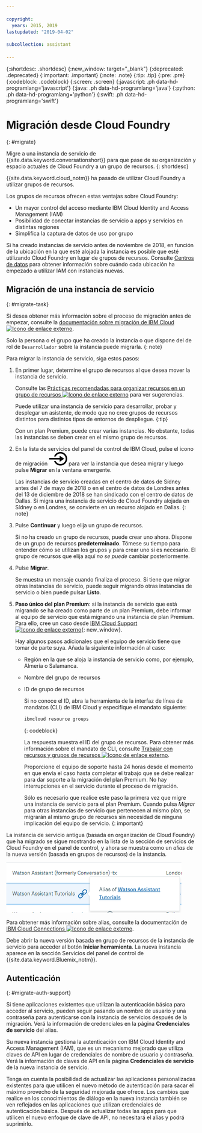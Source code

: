 ```yaml
---

copyright:
  years: 2015, 2019
lastupdated: "2019-04-02"

subcollection: assistant

---
```


{:shortdesc: .shortdesc}
{:new_window: target="_blank"}
{:deprecated: .deprecated}
{:important: .important}
{:note: .note}
{:tip: .tip}
{:pre: .pre}
{:codeblock: .codeblock}
{:screen: .screen}
{:javascript: .ph data-hd-programlang='javascript'}
{:java: .ph data-hd-programlang='java'}
{:python: .ph data-hd-programlang='python'}
{:swift: .ph data-hd-programlang='swift'}

# Migración desde Cloud Foundry
{: #migrate}

Migre a una instancia de servicio de {{site.data.keyword.conversationshort}} para que pase de su organización y espacio actuales de Cloud Foundry a un grupo de recursos.
{: shortdesc}

{{site.data.keyword.cloud_notm}} ha pasado de utilizar Cloud Foundry a utilizar grupos de recursos.

Los grupos de recursos ofrecen estas ventajas sobre Cloud Foundry:

- Un mayor control del acceso mediante IBM Cloud Identity and Access Management (IAM)
- Posibilidad de conectar instancias de servicio a apps y servicios en distintas regiones
- Simplifica la captura de datos de uso por grupo

Si ha creado instancias de servicio antes de noviembre de 2018, en función de la ubicación en la que esté alojada la instancia es posible que esté utilizando Cloud Foundry en lugar de grupos de recursos. Consulte [Centros de datos](/docs/services/assistant?topic=assistant-services-information#services-information-regions) para obtener información sobre cuándo cada ubicación ha empezado a utilizar IAM con instancias nuevas.

## Migración de una instancia de servicio
{: #migrate-task}

Si desea obtener más información sobre el proceso de migración antes de empezar, consulte la [documentación sobre migración de IBM Cloud ![Icono de enlace externo](../../icons/launch-glyph.svg "Icono de enlace externo")](/docs/resources?topic=resources-migrate).

Solo la persona o el grupo que ha creado la instancia o que dispone del de rol de `Desarrollador` sobre la instancia puede migrarla.
{: note}

Para migrar la instancia de servicio, siga estos pasos:

1.  En primer lugar, determine el grupo de recursos al que desea mover la instancia de servicio.

    Consulte las [Prácticas recomendadas para organizar recursos en un grupo de recursos ![Icono de enlace externo](../../icons/launch-glyph.svg "Icono de enlace externo")](/docs/resources?topic=resources-bp_resourcegroups) para ver sugerencias.

    Puede utilizar una instancia de servicio para desarrollar, probar y desplegar un asistente, de modo que no cree grupos de recursos distintos para distintos tipos de entornos de despliegue.
    {:tip}

    Con un plan Premium, puede crear varias instancias. No obstante, todas las instancias se deben crear en el mismo grupo de recursos.

1.  En la lista de servicios del panel de control de IBM Cloud, pulse el icono de migración ![Migrar](images/migrate.svg) para ver la instancia que desea migrar y luego pulse **Migrar** en la ventana emergente.

    Las instancias de servicio creadas en el centro de datos de Sídney antes del 7 de mayo de 2018 o en el centro de datos de Londres antes del 13 de diciembre de 2018 se han sindicado con el centro de datos de Dallas. Si migra una instancia de servicio de Cloud Foundry alojada en Sídney o en Londres, se convierte en un recurso alojado en Dallas.
    {: note}

1.  Pulse **Continuar** y luego elija un grupo de recursos.

    Si no ha creado un grupo de recursos, puede crear uno ahora. Dispone de un grupo de recursos **predeterminado**. Tómese su tiempo para entender cómo se utilizan los grupos y para crear uno si es necesario. El grupo de recursos que elija aquí *no se puede* cambiar posteriormente.

1.  Pulse **Migrar**.

    Se muestra un mensaje cuando finaliza el proceso. Si tiene que migrar otras instancias de servicio, puede seguir migrando otras instancias de servicio o bien puede pulsar **Listo**.

1.  **Paso único del plan Premium**: si la instancia de servicio que está migrando se ha creado como parte de un plan Premium, debe informar al equipo de servicio que está migrando una instancia de plan Premium. Para ello, cree un caso desde [IBM Cloud Support ![Icono de enlace externo](../../icons/launch-glyph.svg "Icono de enlace externo")](https://cloud.ibm.com/unifiedsupport/supportcenter){: new_window}.

    Hay algunos pasos adicionales que el equipo de servicio tiene que tomar de parte suya. Añada la siguiente información al caso:

    - Región en la que se aloja la instancia de servicio como, por ejemplo, Almería o Salamanca.
    - Nombre del grupo de recursos
    - ID de grupo de recursos

      Si no conoce el ID, abra la herramienta de la interfaz de línea de mandatos (CLI) de IBM Cloud y especifique el mandato siguiente:

      ```bash
      ibmcloud resource groups
      ```
      {: codeblock}

      La respuesta muestra el ID del grupo de recursos. Para obtener más información sobre el mandato de CLI, consulte [Trabajar con recursos y grupos de recursos ![Icono de enlace externo](../../icons/launch-glyph.svg "Icono de enlace externo")](https://cloud.ibm.com/docs/cli?topic=cloud-cli-ibmcloud_commands_resource#ibmcloud_commands_resource).

      Proporcione el equipo de soporte hasta 24 horas desde el momento en que envía el caso hasta completar el trabajo que se debe realizar para dar soporte a la migración del plan Premium. No hay interrupciones en el servicio durante el proceso de migración.

      Sólo es necesario que realice este paso la primera vez que migre una instancia de servicio para el plan Premium. Cuando pulsa *Migrar* para otras instancias de servicio que pertenecen al mismo plan, se migrarán al mismo grupo de recursos sin necesidad de ninguna implicación del equipo de servicio.
      {: important}

La instancia de servicio antigua (basada en organización de Cloud Foundry) que ha migrado se sigue mostrando en la lista de la sección de servicios de Cloud Foundry en el panel de control, y ahora se muestra como un *alias* de la nueva versión (basada en grupos de recursos) de la instancia.

![Muestra que la instancia de servicio actual ahora es un alias de una instancia basada en recurso](images/alias.png)

Para obtener más información sobre alias, consulte la documentación de [IBM Cloud Connections ![Icono de enlace externo](../../icons/launch-glyph.svg "Icono de enlace externo")](https://cloud.ibm.com/docs/resources/connecting_apps#what_is_alias).

Debe abrir la nueva versión basada en grupo de recursos de la instancia de servicio para acceder al botón **Iniciar herramienta**. La nueva instancia aparece en la sección Servicios del panel de control de {{site.data.keyword.Bluemix_notm}}.

## Autenticación
{: #migrate-auth-support}

Si tiene aplicaciones existentes que utilizan la autenticación básica para acceder al servicio, pueden seguir pasando un nombre de usuario y una contraseña para autenticarse con la instancia de servicios después de la migración. Verá la información de credenciales en la página **Credenciales de servicio** del alias.

Su nueva instancia gestiona la autenticación con IBM Cloud Identity and Access Management (IAM), que es un mecanismo mejorado que utiliza claves de API en lugar de credenciales de nombre de usuario y contraseña. Verá la información de claves de API en la página **Credenciales de servicio** de la nueva instancia de servicio.

Tenga en cuenta la posibilidad de actualizar las aplicaciones personalizadas existentes para que utilicen el nuevo método de autenticación para sacar el máximo provecho de la seguridad mejorada que ofrece. Los cambios que realice en los conocimientos de diálogo en la nueva instancia también se ven reflejados en las aplicaciones que utilizan credenciales de autenticación básica. Después de actualizar todas las apps para que utilicen el nuevo enfoque de clave de API, no necesitará el alias y podrá suprimirlo.

